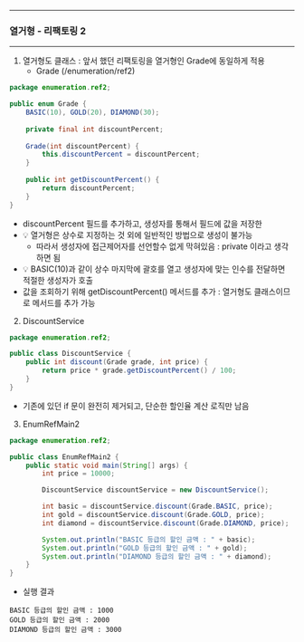 -----
### 열거형 - 리팩토링 2
-----
1. 열거형도 클래스 : 앞서 했던 리팩토링을 열거형인 Grade에 동일하게 적용
   - Grade (/enumeration/ref2)
```java
package enumeration.ref2;

public enum Grade {
    BASIC(10), GOLD(20), DIAMOND(30);
    
    private final int discountPercent;
    
    Grade(int discountPercent) {
        this.discountPercent = discountPercent;
    }
    
    public int getDiscountPercent() {
        return discountPercent;
    }
}
```
   - discountPercent 필드를 추가하고, 생성자를 통해서 필드에 값을 저장한
   - 💡 열거형은 상수로 지정하는 것 외에 일반적인 방법으로 생성이 불가능
     + 따라서 생성자에 접근제어자를 선언할수 없게 막혀있음 : private 이라고 생각하면 됨
   - 💡 BASIC(10)과 같이 상수 마지막에 괄호를 열고 생성자에 맞는 인수를 전달하면 적절한 생성자가 호출
   - 값을 조회하기 위해 getDiscountPercent() 메서드를 추가 : 열거형도 클래스이므로 메서드를 추가 가능

2. DiscountService
```java
package enumeration.ref2;

public class DiscountService {
    public int discount(Grade grade, int price) {
        return price * grade.getDiscountPercent() / 100;
    }
}
```
   - 기존에 있던 if 문이 완전히 제거되고, 단순한 할인율 계산 로직만 남음

3. EnumRefMain2
```java
package enumeration.ref2;

public class EnumRefMain2 {
    public static void main(String[] args) {
        int price = 10000;

        DiscountService discountService = new DiscountService();

        int basic = discountService.discount(Grade.BASIC, price);
        int gold = discountService.discount(Grade.GOLD, price);
        int diamond = discountService.discount(Grade.DIAMOND, price);

        System.out.println("BASIC 등급의 할인 금액 : " + basic);
        System.out.println("GOLD 등급의 할인 금액 : " + gold);
        System.out.println("DIAMOND 등급의 할인 금액 : " + diamond);
    }
}
```
   - 실행 결과
```
BASIC 등급의 할인 금액 : 1000
GOLD 등급의 할인 금액 : 2000
DIAMOND 등급의 할인 금액 : 3000
```
